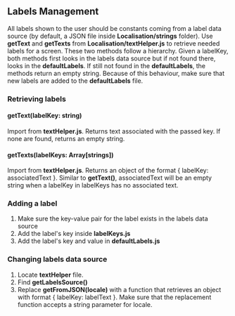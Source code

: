 ## Labels Management
All labels shown to the user should be constants coming from a label data source (by default, a JSON file inside **Localisation/strings** folder). Use **getText** and **getTexts** from **Localisation/textHelper.js** to retrieve needed labels for a screen. These two methods follow a hierarchy. Given a labelKey, both methods first looks in the labels data source but if not found there, looks in the **defaultLabels**. If still not found in the **defaultLabels**, the methods return an empty string. Because of this behaviour, make sure that new labels are added to the **defaultLabels** file.  

### Retrieving labels
  
#### getText(labelKey: string)
Import from **textHelper.js**. Returns text associated with the passed key. If none are found, returns an empty string.

#### getTexts(labelKeys: Array[strings])
Import from **textHelper.js**. Returns an object of the format { labelKey: associatedText }. Similar to **getText()**, associatedText will be an empty string when a labelKey in labelKeys has no associated text. 

### Adding a label
1. Make sure the key-value pair for the label exists in the labels data source
2. Add the label's key inside **labelKeys.js**
3. Add the label's key and value in **defaultLabels.js**

### Changing labels data source
1. Locate **textHelper** file.
2. Find **getLabelsSource()**
3. Replace **getFromJSON(locale)** with a function that retrieves an object with format { labelKey: labelText }. Make sure that the replacement function accepts a string parameter for locale.  